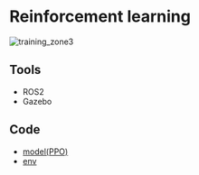 # Reinforcement learning
![training_zone3](https://github.com/5121eun/training_zone/assets/121006954/4b1aff53-5907-4bcf-9da0-420de0607fe5)

## Tools
- ROS2
- Gazebo

## Code
- [model(PPO)](https://github.com/5121eun/training_zone/blob/main/src/model.py)
- [env](https://github.com/5121eun/training_zone/blob/main/src/env.py)
